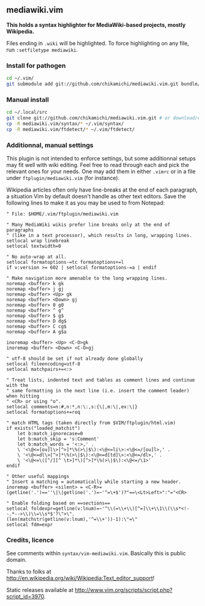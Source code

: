 ## mediawiki.vim

**This holds a syntax highlighter for MediaWiki-based projects, mostly Wikipedia.**

Files ending in `.wiki` will be highlighted. To force highlighting on any file, run `:setfiletype mediawiki`.

### Install for pathogen

``` sh
cd ~/.vim/
git submodule add git://github.com/chikamichi/mediawiki.vim.git bundle/mediawiki
```

### Manual install

``` sh
cd ~/.local/src
git clone git://github.com/chikamichi/mediawiki.vim.git # or download/extract mediawiki.tar.gz
cp -R mediawiki.vim/syntax/* ~/.vim/syntax/
cp -R mediawiki.vim/ftdetect/* ~/.vim/ftdetect/
```

### Additionnal, manual settings

This plugin is not intended to enforce settings, but some additionnal setups may fit well with wiki editing. Feel free to read through each and pick the relevant ones for your needs. One may add them in either `.vimrc` or in a file under `ftplugin/mediawiki.vim` (for instance).

Wikipedia articles often only have line-breaks at the end of each paragraph, a situation Vim by default doesn't handle as other text editors. Save the following lines to make it as you may be used to from Notepad:

``` vim
" File: $HOME/.vim/ftplugin/mediawiki.vim

" Many MediaWiki wikis prefer line breaks only at the end of paragraphs
" (like in a text processor), which results in long, wrapping lines.
setlocal wrap linebreak
setlocal textwidth=0

" No auto-wrap at all.
setlocal formatoptions-=tc formatoptions+=l
if v:version >= 602 | setlocal formatoptions-=a | endif

" Make navigation more amenable to the long wrapping lines.
noremap <buffer> k gk
noremap <buffer> j gj
noremap <buffer> <Up> gk
noremap <buffer> <Down> gj
noremap <buffer> 0 g0
noremap <buffer> ^ g^
noremap <buffer> $ g$
noremap <buffer> D dg$
noremap <buffer> C cg$
noremap <buffer> A g$a

inoremap <buffer> <Up> <C-O>gk
inoremap <buffer> <Down> <C-O>gj

" utf-8 should be set if not already done globally
setlocal fileencoding=utf-8
setlocal matchpairs+=<:>

" Treat lists, indented text and tables as comment lines and continue with the
" same formatting in the next line (i.e. insert the comment leader) when hitting
" <CR> or using "o".
setlocal comments=n:#,n:*,n:\:,s:{\|,m:\|,ex:\|}
setlocal formatoptions+=roq

" match HTML tags (taken directly from $VIM/ftplugin/html.vim)
if exists("loaded_matchit")
    let b:match_ignorecase=0
    let b:match_skip = 's:Comment'
    let b:match_words = '<:>,' .
    \ '<\@<=[ou]l\>[^>]*\%(>\|$\):<\@<=li\>:<\@<=/[ou]l>,' .
    \ '<\@<=dl\>[^>]*\%(>\|$\):<\@<=d[td]\>:<\@<=/dl>,' .
    \ '<\@<=\([^/][^ \t>]*\)[^>]*\%(>\|$\):<\@<=/\1>'
endif

" Other useful mappings
" Insert a matching = automatically while starting a new header.
inoremap <buffer> <silent> = <C-R>=(getline('.')==''\|\|getline('.')=~'^=\+$')?"==\<Lt>Left>":"="<CR>

" Enable folding based on ==sections==
setlocal foldexpr=getline(v:lnum)=~'^\\(=\\+\\)[^=]\\+\\1\\(\\s*<!--.*-->\\)\\=\\s*$'?\">\".(len(matchstr(getline(v:lnum),'^=\\+'))-1):\"=\"
setlocal fdm=expr
```

### Credits, licence

See comments within `syntax/vim-mediawiki.vim`. Basically this is public domain.

Thanks to folks at http://en.wikipedia.org/wiki/Wikipedia:Text_editor_support!

Static releases available at http://www.vim.org/scripts/script.php?script_id=3970.

